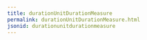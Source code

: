 ```yaml
---
title: durationUnitDurationMeasure
permalink: durationUnitDurationMeasure.html
jsonid: durationunitdurationmeasure
---
```

